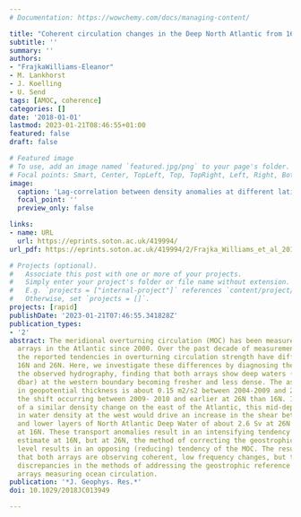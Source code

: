 ```yaml
---
# Documentation: https://wowchemy.com/docs/managing-content/

title: "Coherent circulation changes in the Deep North Atlantic from 16°N and 26°N transport arrays"
subtitle: ''
summary: ''
authors:
- "FrajkaWilliams-Eleanor"
- M. Lankhorst
- J. Koelling
- U. Send
tags: [AMOC, coherence]
categories: []
date: '2018-01-01'
lastmod: 2023-01-21T08:46:55+01:00
featured: false
draft: false

# Featured image
# To use, add an image named `featured.jpg/png` to your page's folder.
# Focal points: Smart, Center, TopLeft, Top, TopRight, Left, Right, BottomLeft, Bottom, BottomRight.
image:
  caption: 'Lag-correlation between density anomalies at different latitudes but the same depth. (a) Correlation coefficient between density anomalies at the western boundaries of MOVE 168N and RAPID 268N, as a function of depth (y axis) and lag in months (x axis). (b) Time series of density anomalies at the two latitudes, at 3,800 dbar. The density time series from RAPID 268N has been shifted forward in time by 7 months. Positive lag corresponds to 268N leading 168N.'
  focal_point: ''
  preview_only: false

links:
- name: URL
  url: https://eprints.soton.ac.uk/419994/
url_pdf: https://eprints.soton.ac.uk/419994/2/Frajka_Williams_et_al_2018_Journal_of_Geophysical_Research_3A_Oceans.pdf

# Projects (optional).
#   Associate this post with one or more of your projects.
#   Simply enter your project's folder or file name without extension.
#   E.g. `projects = ["internal-project"]` references `content/project/deep-learning/index.md`.
#   Otherwise, set `projects = []`.
projects: [rapid]
publishDate: '2023-01-21T07:46:55.341828Z'
publication_types:
- '2'
abstract: The meridional overturning circulation (MOC) has been measured by boundary
  arrays in the Atlantic since 2000. Over the past decade of measurements, however,
  the reported tendencies in overturning circulation strength have differed between
  16N and 26N. Here, we investigate these differences by diagnosing their origin in
  the observed hydrography, finding that both arrays show deep waters (below 1100
  dbar) at the western boundary becoming fresher and less dense. The associated change
  in geopotential thickness is about 0.15 m2/s2 between 2004-2009 and 2010-2014, with
  the shift occurring between 2009- 2010 and earlier at 26N than 16N. In the absence
  of a similar density change on the east of the Atlantic, this mid-depth reduction
  in water density at the west would drive an increase in the shear between the upper
  and lower layers of North Atlantic Deep Water of about 2.6 Sv at 26N and 3.9 Sv
  at 16N. These transport anomalies result in an intensifying tendency in the MOC
  estimate at 16N, but at 26N, the method of correcting the geostrophic reference
  level results in an opposing (reducing) tendency of the MOC. The results indicate
  that both arrays are observing coherent, low frequency changes, but that there remain
  discrepancies in the methods of addressing the geostrophic reference level for boundary
  arrays measuring ocean circulation.
publication: '*J. Geophys. Res.*'
doi: 10.1029/2018JC013949

---
```

